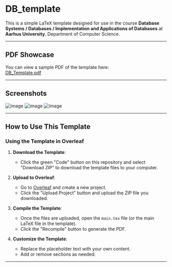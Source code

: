 # DB_template
This is a simple LaTeX template designed for use in the course **Database Systems / Databases / Implementation and Applications of Databases** at **Aarhus University**, Department of Computer Science.

---

## PDF Showcase
You can view a sample PDF of the template here:  
[DB_Template.pdf](https://github.com/YusufABM/DB_template/blob/main/DB_Template.pdf)

---

## Screenshots

![image](https://github.com/user-attachments/assets/acf31d82-084f-41bd-8b67-f396951cd8ed)
![image](https://github.com/user-attachments/assets/6ccca1a9-b3e1-4c1f-a201-e9dc09f09839)
![image](https://github.com/user-attachments/assets/8e21b217-c961-49d6-8284-54928c149c20)


---

## How to Use This Template

### **Using the Template in Overleaf**
1. **Download the Template**:
   - Click the green "Code" button on this repository and select "Download ZIP" to download the template files to your computer.

2. **Upload to Overleaf**:
   - Go to [Overleaf](https://www.overleaf.com/) and create a new project.
   - Click the "Upload Project" button and upload the ZIP file you downloaded.

3. **Compile the Template**:
   - Once the files are uploaded, open the `main.tex` file (or the main LaTeX file in the template).
   - Click the "Recompile" button to generate the PDF.

4. **Customize the Template**:
   - Replace the placeholder text with your own content.
   - Add or remove sections as needed.

---
